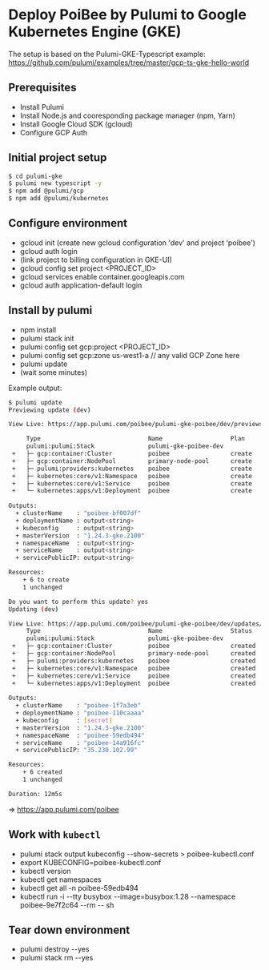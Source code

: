 # Deploy PoiBee by Pulumi to Google Kubernetes Engine (GKE)

The setup is based on the Pulumi-GKE-Typescript example: 
https://github.com/pulumi/examples/tree/master/gcp-ts-gke-hello-world

## Prerequisites

* Install Pulumi
* Install Node.js and cooresponding package manager (npm, Yarn)
* Install Google Cloud SDK (gcloud)
* Configure GCP Auth
    
## Initial project setup

  ```bash
  $ cd pulumi-gke
  $ pulumi new typescript -y
  $ npm add @pulumi/gcp
  $ npm add @pulumi/kubernetes
  ```

## Configure environment

* gcloud init (create new gcloud configuration 'dev' and project 'poibee')
* gcloud auth login
* (link project to billing configuration in GKE-UI)
* gcloud config set project <PROJECT_ID>
* gcloud services enable container.googleapis.com
* gcloud auth application-default login

## Install by pulumi

* npm install
* pulumi stack init
* pulumi config set gcp:project <PROJECT_ID>
* pulumi config set gcp:zone us-west1-a // any valid GCP Zone here
* pulumi update
* (wait some minutes)

Example output:
```bash
$ pulumi update                                  
Previewing update (dev)

View Live: https://app.pulumi.com/poibee/pulumi-gke-poibee/dev/previews/1b2de346-4f90-4246-9da8-d0da6adf9dbd

     Type                              Name                   Plan       
     pulumi:pulumi:Stack               pulumi-gke-poibee-dev             
 +   ├─ gcp:container:Cluster          poibee                 create     
 +   ├─ gcp:container:NodePool         primary-node-pool      create     
 +   ├─ pulumi:providers:kubernetes    poibee                 create     
 +   ├─ kubernetes:core/v1:Namespace   poibee                 create     
 +   ├─ kubernetes:core/v1:Service     poibee                 create     
 +   └─ kubernetes:apps/v1:Deployment  poibee                 create     
 
Outputs:
  + clusterName    : "poibee-bf007df"
  + deploymentName : output<string>
  + kubeconfig     : output<string>
  + masterVersion  : "1.24.3-gke.2100"
  + namespaceName  : output<string>
  + serviceName    : output<string>
  + servicePublicIP: output<string>

Resources:
    + 6 to create
    1 unchanged

Do you want to perform this update? yes
Updating (dev)

View Live: https://app.pulumi.com/poibee/pulumi-gke-poibee/dev/updates/2
     Type                              Name                   Status      Info
     pulumi:pulumi:Stack               pulumi-gke-poibee-dev              2 messages
 +   ├─ gcp:container:Cluster          poibee                 created     
 +   ├─ gcp:container:NodePool         primary-node-pool      created     
 +   ├─ pulumi:providers:kubernetes    poibee                 created     
 +   ├─ kubernetes:core/v1:Namespace   poibee                 created     
 +   ├─ kubernetes:core/v1:Service     poibee                 created     
 +   └─ kubernetes:apps/v1:Deployment  poibee                 created     
 
Outputs:
  + clusterName    : "poibee-1f7a3eb"
  + deploymentName : "poibee-110caaaa"
  + kubeconfig     : [secret]
  + masterVersion  : "1.24.3-gke.2100"
  + namespaceName  : "poibee-59edb494"
  + serviceName    : "poibee-14a916fc"
  + servicePublicIP: "35.230.102.99"

Resources:
    + 6 created
    1 unchanged

Duration: 12m5s
```

=> https://app.pulumi.com/poibee

## Work with `kubectl`

* pulumi stack output kubeconfig --show-secrets > poibee-kubectl.conf
* export KUBECONFIG=poibee-kubectl.conf
* kubectl version
* kubectl get namespaces
* kubectl get all -n poibee-59edb494
* kubectl run -i --tty busybox --image=busybox:1.28 --namespace poibee-9e7f2c64 --rm -- sh

## Tear down environment

* pulumi destroy --yes
* pulumi stack rm --yes


